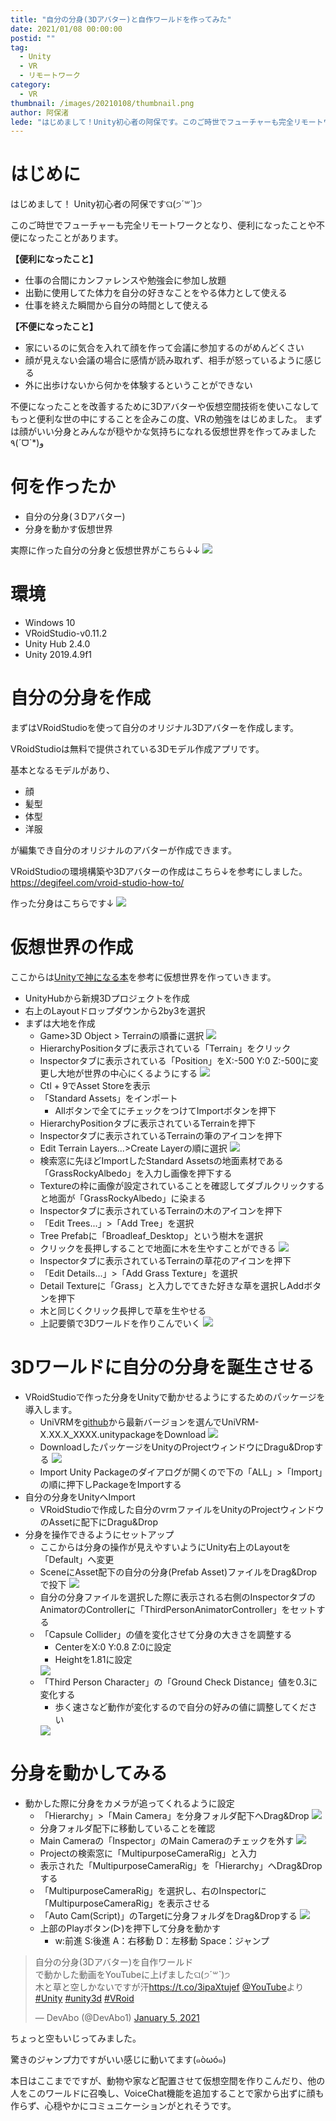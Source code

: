 ```yaml
---
title: "自分の分身(3Dアバター)と自作ワールドを作ってみた"
date: 2021/01/08 00:00:00
postid: ""
tag:
  - Unity
  - VR
  - リモートワーク
category:
  - VR
thumbnail: /images/20210108/thumbnail.png
author: 阿保渚
lede: "はじめまして！Unity初心者の阿保です。このご時世でフューチャーも完全リモートワークとなり、便利になったことや不便になったことがあります。"
---
```

# はじめに

はじめまして！ Unity初心者の阿保ですଘ(੭ˊ꒳ˋ)੭

このご時世でフューチャーも完全リモートワークとなり、便利になったことや不便になったことがあります。

**【便利になったこと】**

* 仕事の合間にカンファレンスや勉強会に参加し放題
* 出勤に使用してた体力を自分の好きなことをやる体力として使える
* 仕事を終えた瞬間から自分の時間として使える

**【不便になったこと】**

* 家にいるのに気合を入れて顔を作って会議に参加するのがめんどくさい
* 顔が見えない会議の場合に感情が読み取れず、相手が怒っているように感じる
* 外に出歩けないから何かを体験するということができない

不便になったことを改善するために3Dアバターや仮想空間技術を使いこなして
もっと便利な世の中にすることを企みこの度、VRの勉強をはじめました。
まずは顔がいい分身とみんなが穏やかな気持ちになれる仮想世界を作ってみました٩(ˊᗜˋ*)و

# 何を作ったか

* 自分の分身(３Dアバター)
* 分身を動かす仮想世界

実際に作った自分の分身と仮想世界がこちら↓↓
<img src="/images/20210108/2020-12-31_18h51_23.png" loading="lazy">

# 環境

* Windows 10
* VRoidStudio-v0.11.2
* Unity Hub 2.4.0
* Unity 2019.4.9f1

# 自分の分身を作成

まずはVRoidStudioを使って自分のオリジナル3Dアバターを作成します。

VRoidStudioは無料で提供されている3Dモデル作成アプリです。

基本となるモデルがあり、

* 顔
* 髪型
* 体型
* 洋服

が編集でき自分のオリジナルのアバターが作成できます。

VRoidStudioの環境構築や3Dアバターの作成はこちら↓を参考にしました。
https://degifeel.com/vroid-studio-how-to/

作った分身はこちらです↓
<img src="/images/20210108/2020-12-31_16h33_36.png" loading="lazy">

# 仮想世界の作成

ここからは[Unityで神になる本](https://www.amazon.co.jp/Unity%E3%81%A7%E7%A5%9E%E3%81%AB%E3%81%AA%E3%82%8B%E6%9C%AC%E3%80%82-%E5%BB%A3-%E9%89%84%E5%A4%AB/dp/4274069222)を参考に仮想世界を作っていきます。

* UnityHubから新規3Dプロジェクトを作成
* 右上のLayoutドロップダウンから2by3を選択
* まずは大地を作成
  * Game>3D Object > Terrainの順番に選択
    <img src="/images/20210108/image.png" loading="lazy">
  * HierarchyPositionタブに表示されている「Terrain」をクリック
  * Inspectorタブに表示されている「Position」をX:-500 Y:0 Z:-500に変更し大地が世界の中心にくるようにする
    <img src="/images/20210108/2020-12-29_16h05_09.png" loading="lazy">
  * Ctl + 9でAsset Storeを表示
  * 「Standard Assets」をインポート
    * Allボタンで全てにチェックをつけてImportボタンを押下
  * HierarchyPositionタブに表示されているTerrainを押下
  * Inspectorタブに表示されているTerrainの筆のアイコンを押下
  * Edit Terrain Layers...>Create Layerの順に選択
    <img src="/images/20210108/2020-12-29_16h30_01.png" loading="lazy">
  * 検索窓に先ほどImportしたStandard Assetsの地面素材である「GrassRockyAlbedo」を入力し画像を押下する
  * Textureの枠に画像が設定されていることを確認してダブルクリックすると地面が「GrassRockyAlbedo」に染まる
  * Inspectorタブに表示されているTerrainの木のアイコンを押下
  * 「Edit Trees...」>「Add Tree」を選択
  * Tree Prefabに「Broadleaf_Desktop」という樹木を選択
  * クリックを長押しすることで地面に木を生やすことができる
    <img src="/images/20210108/2020-12-29_23h19_22.png" loading="lazy">
  * Inspectorタブに表示されているTerrainの草花のアイコンを押下
  * 「Edit Details...」>「Add Grass Texture」を選択
  * Detail Textureに「Grass」と入力しでてきた好きな草を選択しAddボタンを押下
  * 木と同じくクリック長押しで草を生やせる
  * 上記要領で3Dワールドを作りこんでいく
    <img src="/images/20210108/2020-12-29_23h46_07.png" loading="lazy">

# 3Dワールドに自分の分身を誕生させる

* VRoidStudioで作った分身をUnityで動かせるようにするためのパッケージを導入します。
  * UniVRMを[github](https://github.com/vrm-c/UniVRM/releases)から最新バージョンを選んでUniVRM-X.XX.X_XXXX.unitypackageをDownload
    <img src="/images/20210108/2020-12-31_10h00_28.png" loading="lazy">
  * DownloadしたパッケージをUnityのProjectウィンドウにDragu&Dropする
    <img src="/images/20210108/2020-12-31_11h03_42.png" loading="lazy">
  * Import Unity Packageのダイアログが開くので下の「ALL」>「Import」の順に押下しPackageをImportする
* 自分の分身をUnityへImport
  * VRoidStudioで作成した自分のvrmファイルをUnityのProjectウィンドウのAssetに配下にDragu&Drop
* 分身を操作できるようにセットアップ
  * ここからは分身の操作が見えやすいようにUnity右上のLayoutを「Default」へ変更
  * SceneにAsset配下の自分の分身(Prefab Asset)ファイルをDrag&Dropで投下
    <img src="/images/20210108/2020-12-31_12h08_16.png" loading="lazy">
  * 自分の分身ファイルを選択した際に表示される右側のInspectorタブのAnimatorのControllerに「ThirdPersonAnimatorController」をセットする
  * 「Capsule Collider」の値を変化させて分身の大きさを調整する
    * CenterをX:0 Y:0.8 Z:0に設定
    * Heightを1.81に設定
    <img src="/images/20210108/2020-12-31_15h35_19.png" loading="lazy">
  * 「Third Person Character」の「Ground Check Distance」値を0.3に変化する
    * 歩く速さなど動作が変化するので自分の好みの値に調整してください
    <img src="/images/20210108/2020-12-31_14h54_43.png" loading="lazy">

# 分身を動かしてみる

* 動かした際に分身をカメラが追ってくれるように設定
  * 「Hierarchy」>「Main Camera」を分身フォルダ配下へDrag&Drop
    <img src="/images/20210108/2020-12-31_15h06_30.png" loading="lazy">
  * 分身フォルダ配下に移動していることを確認
  * Main Cameraの「Inspector」のMain Cameraのチェックを外す
    <img src="/images/20210108/2020-12-31_15h09_58.png" loading="lazy">
  * Projectの検索窓に「MultipurposeCameraRig」と入力
  * 表示された「MultipurposeCameraRig」を「Hierarchy」へDrag&Dropする
  * 「MultipurposeCameraRig」を選択し、右のInspectorに「MultipurposeCameraRig」を表示させる
  * 「Auto Cam(Script)」のTargetに分身フォルダをDrag&Dropする
    <img src="/images/20210108/2020-12-31_15h40_30.png" loading="lazy">
  * 上部のPlayボタン(▷)を押下して分身を動かす
    * w:前進 S:後進 A：右移動 D：左移動 Space：ジャンプ

<blockquote class="twitter-tweet"><p lang="ja" dir="ltr">自分の分身(3Dアバター)を自作ワールド<br>で動かした動画をYouTubeに上げましたଘ(੭ˊ꒳​ˋ)੭<br>木と草と空しかないですが汗<a href="https://t.co/3ipaXtujef">https://t.co/3ipaXtujef</a> <a href="https://twitter.com/YouTube?ref_src=twsrc%5Etfw">@YouTube</a>より <a href="https://twitter.com/hashtag/Unity?src=hash&amp;ref_src=twsrc%5Etfw">#Unity</a> <a href="https://twitter.com/hashtag/unity3d?src=hash&amp;ref_src=twsrc%5Etfw">#unity3d</a> <a href="https://twitter.com/hashtag/VRoid?src=hash&amp;ref_src=twsrc%5Etfw">#VRoid</a></p>&mdash; DevAbo (@DevAbo1) <a href="https://twitter.com/DevAbo1/status/1346489578539032576?ref_src=twsrc%5Etfw">January 5, 2021</a></blockquote> <script async src="https://platform.twitter.com/widgets.js" charset="utf-8"></script>

ちょっと空もいじってみました。

驚きのジャンプ力ですがいい感じに動いてます(๑òωó๑)

本日はここまでですが、動物や家など配置させて仮想空間を作りこんだり、他の人をこのワールドに召喚し、VoiceChat機能を追加することで家から出ずに顔も作らず、心穏やかにコミュニケーションがとれそうです。
